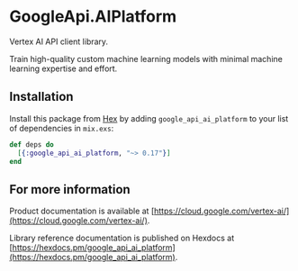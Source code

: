 # GoogleApi.AIPlatform

Vertex AI API client library.

Train high-quality custom machine learning models with minimal machine learning expertise and effort.

## Installation

Install this package from [Hex](https://hex.pm) by adding
`google_api_ai_platform` to your list of dependencies in `mix.exs`:

```elixir
def deps do
  [{:google_api_ai_platform, "~> 0.17"}]
end
```

## For more information

Product documentation is available at [https://cloud.google.com/vertex-ai/](https://cloud.google.com/vertex-ai/).

Library reference documentation is published on Hexdocs at
[https://hexdocs.pm/google_api_ai_platform](https://hexdocs.pm/google_api_ai_platform).
